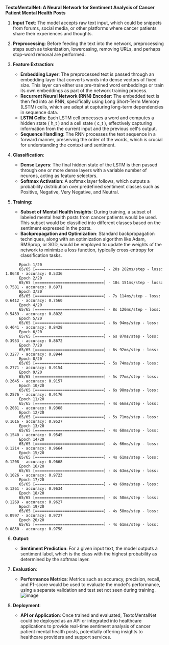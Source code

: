 **TextoMentalNet: A Neural Network for Sentiment Analysis of Cancer Patient Mental Health Posts**

1. **Input Text**: The model accepts raw text input, which could be snippets from forums, social media, or other platforms where cancer patients share their experiences and thoughts.

2. **Preprocessing**: Before feeding the text into the network, preprocessing steps such as tokenization, lowercasing, removing URLs, and perhaps stop-word removal are performed.

3. **Feature Extraction**:
   - **Embedding Layer**: The preprocessed text is passed through an embedding layer that converts words into dense vectors of fixed size. This layer can either use pre-trained word embeddings or train its own embeddings as part of the network training process.
   - **Recurrent Neural Network (RNN) Encoder**: The embedded text is then fed into an RNN, specifically using Long Short-Term Memory (LSTM) cells, which are adept at capturing long-term dependencies in sequence data.
   - **LSTM Cells**: Each LSTM cell processes a word and computes a hidden state \( h_t \) and a cell state \( c_t \), effectively capturing information from the current input and the previous cell's output.
   - **Sequence Handling**: The RNN processes the text sequence in a forward manner, preserving the order of the words, which is crucial for understanding the context and sentiment.

4. **Classification**:
   - **Dense Layers**: The final hidden state of the LSTM is then passed through one or more dense layers with a variable number of neurons, acting as feature selectors.
   - **Softmax Activation**: A softmax layer follows, which outputs a probability distribution over predefined sentiment classes such as Positive, Negative, Very Negative, and Neutral.

5. **Training**:
   - **Subset of Mental Health Insights**: During training, a subset of labeled mental health posts from cancer patients would be used. This subset would be classified into different classes based on the sentiment expressed in the posts.
   - **Backpropagation and Optimization**: Standard backpropagation techniques, along with an optimization algorithm like Adam, RMSprop, or SGD, would be employed to update the weights of the network to minimize a loss function, typically cross-entropy for classification tasks.
  
```
      Epoch 1/20
      65/65 [==============================] - 20s 202ms/step - loss: 1.0648 - accuracy: 0.5336 
      Epoch 2/20
      65/65 [==============================] - 10s 151ms/step - loss: 0.7581 - accuracy: 0.6971 
      Epoch 3/20
      65/65 [==============================] - 7s 114ms/step - loss: 0.6412 - accuracy: 0.7560 
      Epoch 4/20
      65/65 [==============================] - 8s 120ms/step - loss: 0.5439 - accuracy: 0.8028 
      Epoch 5/20
      65/65 [==============================] - 6s 94ms/step - loss: 0.4641 - accuracy: 0.8428 
      Epoch 6/20
      65/65 [==============================] - 6s 87ms/step - loss: 0.3953 - accuracy: 0.8672 
      Epoch 7/20
      65/65 [==============================] - 6s 92ms/step - loss: 0.3277 - accuracy: 0.8944 
      Epoch 8/20
      65/65 [==============================] - 5s 74ms/step - loss: 0.2771 - accuracy: 0.9154 
      Epoch 9/20
      65/65 [==============================] - 5s 77ms/step - loss: 0.2645 - accuracy: 0.9157 
      Epoch 10/20
      65/65 [==============================] - 6s 98ms/step - loss: 0.2576 - accuracy: 0.9176 
      Epoch 11/20
      65/65 [==============================] - 4s 66ms/step - loss: 0.2081 - accuracy: 0.9368 
      Epoch 12/20
      65/65 [==============================] - 5s 71ms/step - loss: 0.1616 - accuracy: 0.9527 
      Epoch 13/20
      65/65 [==============================] - 4s 68ms/step - loss: 0.1540 - accuracy: 0.9545 
      Epoch 14/20
      65/65 [==============================] - 4s 66ms/step - loss: 0.1214 - accuracy: 0.9664 
      Epoch 15/20
      65/65 [==============================] - 4s 61ms/step - loss: 0.1208 - accuracy: 0.9668 
      Epoch 16/20
      65/65 [==============================] - 4s 63ms/step - loss: 0.1026 - accuracy: 0.9723
      Epoch 17/20
      65/65 [==============================] - 4s 69ms/step - loss: 0.1261 - accuracy: 0.9634 
      Epoch 18/20
      65/65 [==============================] - 4s 58ms/step - loss: 0.1269 - accuracy: 0.9627 
      Epoch 19/20
      65/65 [==============================] - 4s 58ms/step - loss: 0.0997 - accuracy: 0.9727 
      Epoch 20/20
      65/65 [==============================] - 4s 61ms/step - loss: 0.0850 - accuracy: 0.9758

```

6. **Output**:
   - **Sentiment Prediction**: For a given input text, the model outputs a sentiment label, which is the class with the highest probability as determined by the softmax layer.

7. **Evaluation**:
   - **Performance Metrics**: Metrics such as accuracy, precision, recall, and F1-score would be used to evaluate the model's performance, using a separate validation and test set not seen during training.
![image](https://github.com/BytesOfIntelligences/TextoMentalNet-A-Neural-Network-for-Sentiment-Analysis-of-Cancer-Patient-Mental-Health-Posts/assets/56669333/0828d1e8-785d-4906-8393-fea79423192e)

8. **Deployment**:
   - **API or Application**: Once trained and evaluated, TextoMentalNet could be deployed as an API or integrated into healthcare applications to provide real-time sentiment analysis of cancer patient mental health posts, potentially offering insights to healthcare providers and support services.
